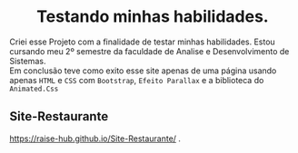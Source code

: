 <h1 align="center" >Testando minhas habilidades. </h1>

Criei esse Projeto com a finalidade de testar minhas habilidades. Estou cursando meu 2º semestre da faculdade de Analise e Desenvolvimento de Sistemas.<br>
Em conclusão teve como exito esse site apenas de uma página usando apenas ```HTML``` e ```CSS``` com ```Bootstrap```, ```Efeito Parallax``` e a biblioteca do ```Animated.Css``` <br>

## Site-Restaurante
  
  https://raise-hub.github.io/Site-Restaurante/ .
